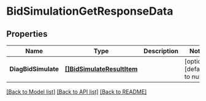 # BidSimulationGetResponseData

## Properties
Name | Type | Description | Notes
------------ | ------------- | ------------- | -------------
**DiagBidSimulate** | [**[]BidSimulateResultItem**](bid_simulate_result_item.md) |  | [optional] [default to null]

[[Back to Model list]](../README.md#documentation-for-models) [[Back to API list]](../README.md#documentation-for-api-endpoints) [[Back to README]](../README.md)


